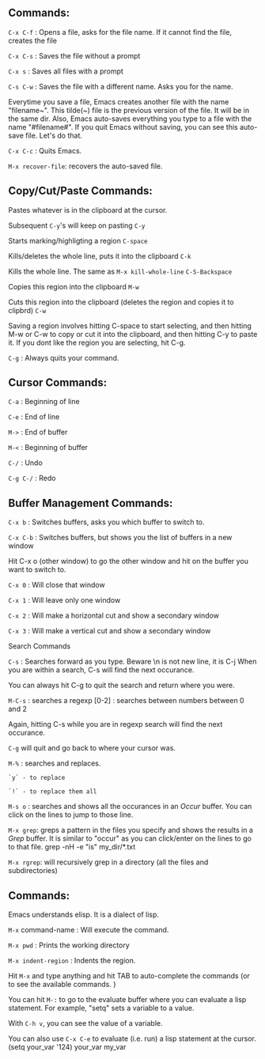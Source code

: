 Commands:
--------------
`C-x C-f` : Opens a file, asks for the file name. If it cannot find the file, creates the file

`C-x C-s` : Saves the file without a prompt

`C-x s`   : Saves all files with a prompt  

`C-s C-w` : Saves the file with a different name. Asks you for the name.

Everytime you save a file, Emacs creates another file with the name "filename~".
This tilde(~) file is the previous version of the file. It will be in the same dir.
Also, Emacs auto-saves everything you type to a file with the name "#filename#".
If you quit Emacs without saving, you can see this auto-save file. Let's do that.

`C-x C-c` : Quits Emacs.

`M-x recover-file`: recovers the auto-saved file.


Copy/Cut/Paste Commands:
------------------------

Pastes whatever is in the clipboard at the cursor. 

Subsequent `C-y`'s will keep on pasting                    `C-y`

Starts marking/highligting a region                        `C-space`

Kills/deletes the whole line, puts it into the clipboard   `C-k`

Kills the whole line. The same as `M-x kill-whole-line`  `C-S-Backspace`

Copies this region into the clipboard                      `M-w`

Cuts this region into the clipboard 
(deletes the region and copies it to clipbrd)              `C-w`

Saving a region involves hitting C-space to start selecting, and then hitting M-w or C-w to
copy or cut it into the clipboard, and then hitting C-y to paste it. 
If you dont like the region you are selecting, hit C-g.

`C-g`     : Always quits your command.


Cursor Commands:
----------------

`C-a`     : Beginning of line

`C-e`     : End of line

`M->`     : End of buffer

`M-<`     : Beginning of buffer

`C-/`     : Undo

`C-g C-/` : Redo


Buffer Management Commands:
---------------------------

`C-x b`   : Switches buffers, asks you which buffer to switch to.

`C-x C-b` : Switches buffers, but shows you the list of buffers in a new window

Hit C-x o (other window) to go the other window and hit <enter> on the buffer you want to
switch to.

`C-x 0`   : Will close that window

`C-x 1`   : Will leave only one window

`C-x 2`   : Will make a horizontal cut and show a secondary window

`C-x 3`   : Will make a vertical cut and show a secondary window

Search Commands

`C-s`	   : Searches forward as you type. Beware \n is not new line, it is C-j
	     When you are within a search, C-s will find the next occurance.

You can always hit C-g to quit the search and return where you were.

`M-C-s`   : searches a regexp
	     [0-2] : searches between numbers between 0 and 2

Again, hitting C-s while you are in regexp search will find the next occurance.

`C-g` will quit and  go back to where your cursor was.

`M-%`	   : searches and replaces.
	
	`y` - to replace
	
    `!` - to replace them all

`M-s o`   : searches and shows all the occurances in an *Occur* buffer. You can
    	     click on the lines to jump to those line.

`M-x grep`: greps a pattern in the files you specify and shows the results in a *Grep*
    	     buffer. It is similar to "occur" as you can click/enter on the lines to go
	     to that file.
	     grep -nH -e "is" my_dir/*.txt

`M-x rgrep`: will recursively grep in a directory (all the files and subdirectories)


Commands:
---------
Emacs understands elisp. It is a dialect of lisp.

`M-x` command-name : Will execute the command. 

`M-x pwd`  : Prints the working directory

`M-x indent-region` : Indents the region.

Hit `M-x` and type anything and hit TAB to auto-complete the commands (or to see the available
commands. )

You can hit `M-:` to go to the evaluate buffer where you can evaluate a lisp statement.
For example, "setq" sets a variable to a value. 

With `C-h v`, you can see the value of a variable.

You can also use `C-x C-e` to evaluate (i.e. run) a lisp statement at the cursor.
(setq your_var '124)
your_var my_var

